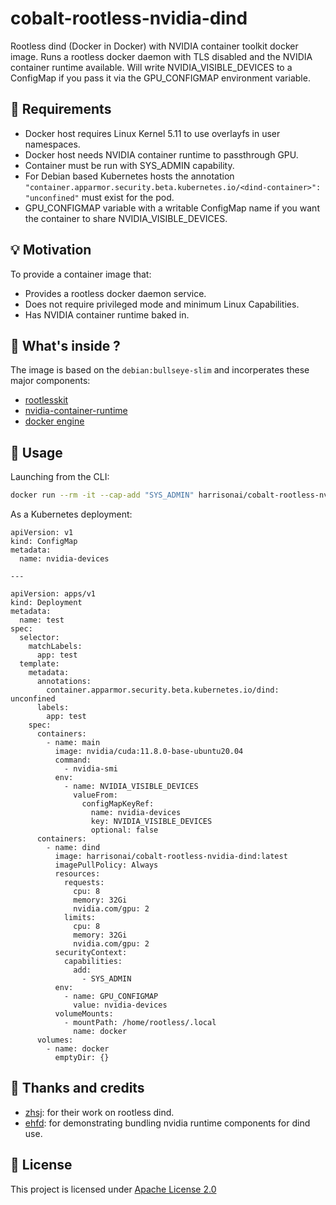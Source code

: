 # cobalt-rootless-nvidia-dind

Rootless dind (Docker in Docker) with NVIDIA container toolkit docker image. Runs a rootless docker daemon with TLS disabled and the NVIDIA container runtime available. Will write NVIDIA_VISIBLE_DEVICES to a ConfigMap if you pass it via the GPU_CONFIGMAP environment variable.

## 📖 Requirements

- Docker host requires Linux Kernel 5.11 to use overlayfs in user namespaces.
- Docker host needs NVIDIA container runtime to passthrough GPU.
- Container must be run with SYS_ADMIN capability.
- For Debian based Kubernetes hosts the annotation `"container.apparmor.security.beta.kubernetes.io/<dind-container>": "unconfined"` must exist for the pod.
- GPU_CONFIGMAP variable with a writable ConfigMap name if you want the container to share NVIDIA_VISIBLE_DEVICES.

## 💡 Motivation

To provide a container image that:

- Provides a rootless docker daemon service.
- Does not require privileged mode and minimum Linux Capabilities.
- Has NVIDIA container runtime baked in.

## 🔧 What's inside ?

The image is based on the `debian:bullseye-slim` and incorperates these major components:

* [rootlesskit](https://github.com/rootless-containers/rootlesskit)
* [nvidia-container-runtime](https://github.com/NVIDIA/nvidia-container-runtime)
* [docker engine](https://github.com/docker/engine)

## 🚀 Usage

Launching from the CLI:

```bash
docker run --rm -it --cap-add "SYS_ADMIN" harrisonai/cobalt-rootless-nvidia-dind
```

As a Kubernetes deployment:

```
apiVersion: v1
kind: ConfigMap
metadata:
  name: nvidia-devices

---

apiVersion: apps/v1
kind: Deployment
metadata:
  name: test
spec:
  selector:
    matchLabels:
      app: test
  template:
    metadata:
      annotations:
        container.apparmor.security.beta.kubernetes.io/dind: unconfined
      labels:
        app: test
    spec:
      containers:
        - name: main
          image: nvidia/cuda:11.8.0-base-ubuntu20.04
          command:
            - nvidia-smi
          env:
            - name: NVIDIA_VISIBLE_DEVICES
              valueFrom:
                configMapKeyRef:
                  name: nvidia-devices
                  key: NVIDIA_VISIBLE_DEVICES
                  optional: false  
      containers:
        - name: dind
          image: harrisonai/cobalt-rootless-nvidia-dind:latest
          imagePullPolicy: Always
          resources:
            requests:
              cpu: 8
              memory: 32Gi
              nvidia.com/gpu: 2
            limits:
              cpu: 8
              memory: 32Gi
              nvidia.com/gpu: 2
          securityContext:
            capabilities:
              add:
                - SYS_ADMIN
          env:
            - name: GPU_CONFIGMAP
              value: nvidia-devices
          volumeMounts:
            - mountPath: /home/rootless/.local
              name: docker
      volumes:
        - name: docker
          emptyDir: {}
```

## 🙏 Thanks and credits

- [zhsj](https://github.com/zhsj): for their work on rootless dind.
- [ehfd](https://github.com/ehfd): for demonstrating bundling nvidia runtime components for dind use. 

## 🔑 License
This project is licensed under [Apache License 2.0](https://raw.githubusercontent.com/harrison-ai/harrison-ai-terraform-docker/master/LICENSE)


